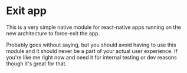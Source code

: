 # Exit app

This is a very simple native module for react-native apps running on the new architecture to force-exit the app.

Probably goes without saying, but you should avoid having to use this module and it should never be a part of your actual user experience. If you're like me right now and need it for internal testing or dev reasons though it's great for that.

